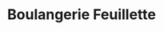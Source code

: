 ---
title: "Boulangerie Feuillette"
url: /libourne/boulangerie-feuillette-avenue-georges-pompidou/
shop: boulangerie
---